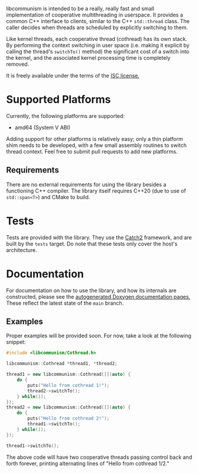 libcommunism is intended to be a really, really fast and small implementation of cooperative multithreading in userspace. It provides a common C++ interface to clients, similar to the C++ `std::thread` class. The caller decides when threads are scheduled by explicitly switching to them.

Like kernel threads, each cooperative thread (cothread) has its own stack. By performing the context switching in user space (i.e. making it explicit by calling the thread's `switchTo()` method) the significant cost of a switch into the kernel, and the associated kernel processing time is completely removed.

It is freely available under the terms of the [ISC license.](https://choosealicense.com/licenses/isc/)

# Supported Platforms
Currently, the following platforms are supported:

- amd64 (System V ABI)

Adding support for other platforms is relatively easy; only a thin platform shim needs to be developed, with a few small assembly routines to switch thread context. Feel free to submit pull requests to add new platforms.

## Requirements
There are no external requirements for using the library besides a functioning C++ compiler. The library itself requires C++20 (due to use of `std::span<T>`) and CMake to build.

# Tests
Tests are provided with the library. They use the [Catch2](https://github.com/catchorg/Catch2) framework, and are built by the `tests` target. Do note that these tests only cover the host's architecture.

# Documentation
For documentation on how to use the library, and how its internals are constructed, please see the [autogenerated Doxygen documentation pages.](/docs/doxygen/index.html) These reflect the latest state of the `main` branch.

## Examples
Proper examples will be provided soon. For now, take a look at the following snippet:

``` cpp
#include <libcommunism/Cothread.h>

libcommunism::Cothread *thread1, *thread2;

thread1 = new libcommunism::Cothread([](auto) {
    do {
        puts("Hello from cothread 1!");
        thread2->switchTo();
    } while(1);
});
thread2 = new libcommunism::Cothread([](auto) {
    do {
        puts("Hello from cothread 2!");
        thread1->switchTo();
    } while(1);
});

thread1->switchTo();
```

The above code will have two cooperative threads passing control back and forth forever, printing alternating lines of "Hello from cothread 1/2."

